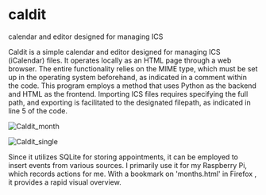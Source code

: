 # caldit
calendar and editor designed for managing ICS


Caldit is a simple calendar and editor designed for managing ICS (iCalendar) files. It operates locally as an HTML page through a web browser. 
The entire functionality relies on the MIME type, which must be set up in the operating system beforehand, as indicated in a comment within the code. 
This program employs a method that uses Python as the backend and HTML as the frontend. 
Importing ICS files requires specifying the full path, and exporting is facilitated to the designated filepath, as indicated in line 5 of the code.

![Caldit_month](https://github.com/hubthathigh/caldit/assets/96214532/d9884933-1914-4086-b097-05b6055abefb)


![Caldit_single](https://github.com/hubthathigh/caldit/assets/96214532/6b8a3189-f119-451c-affb-d24e9e01f4f3)


Since it utilizes SQLite for storing appointments, it can be employed to insert events from various sources.
I primarily use it for my Raspberry Pi, which records actions for me. With a bookmark on 'months.html' in Firefox , it provides a rapid visual overview.
